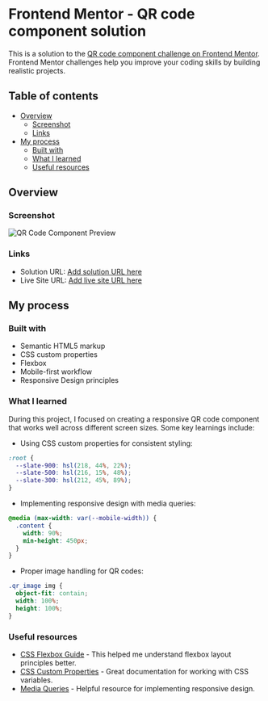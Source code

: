 # Frontend Mentor - QR code component solution

This is a solution to the [QR code component challenge on Frontend Mentor](https://www.frontendmentor.io/challenges/qr-code-component-iux_sIO_H). Frontend Mentor challenges help you improve your coding skills by building realistic projects.

## Table of contents

- [Overview](#overview)
  - [Screenshot](#screenshot)
  - [Links](#links)
- [My process](#my-process)
  - [Built with](#built-with)
  - [What I learned](#what-i-learned)
  - [Useful resources](#useful-resources)

## Overview

### Screenshot

![QR Code Component Preview](./assets/images/preview.jpg)

### Links

- Solution URL: [Add solution URL here](https://your-solution-url.com)
- Live Site URL: [Add live site URL here](https://your-live-site-url.com)

## My process

### Built with

- Semantic HTML5 markup
- CSS custom properties
- Flexbox
- Mobile-first workflow
- Responsive Design principles

### What I learned

During this project, I focused on creating a responsive QR code component that works well across different screen sizes. Some key learnings include:

- Using CSS custom properties for consistent styling:

```css
:root {
  --slate-900: hsl(218, 44%, 22%);
  --slate-500: hsl(216, 15%, 48%);
  --slate-300: hsl(212, 45%, 89%);
}
```

- Implementing responsive design with media queries:

```css
@media (max-width: var(--mobile-width)) {
  .content {
    width: 90%;
    min-height: 450px;
  }
}
```

- Proper image handling for QR codes:

```css
.qr_image img {
  object-fit: contain;
  width: 100%;
  height: 100%;
}
```

### Useful resources

- [CSS Flexbox Guide](https://css-tricks.com/snippets/css/a-guide-to-flexbox/) - This helped me understand flexbox layout principles better.
- [CSS Custom Properties](https://developer.mozilla.org/en-US/docs/Web/CSS/Using_CSS_custom_properties) - Great documentation for working with CSS variables.
- [Media Queries](https://developer.mozilla.org/en-US/docs/Web/CSS/Media_Queries) - Helpful resource for implementing responsive design.
